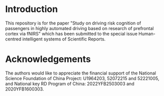 # Introduction
This repository is for the paper "Study on driving risk cognition of passengers in highly automated driving based on research of prefrontal cortex via fNIRS" which has been submitted to the special issue Human-centred intelligent systems of Scientific Reports.
# Acknowledgements 
The authors would like to appreciate the financial support of the National Science Foundation of China Project: U1964203, 52072215 and 52221005, and National key RD Program of China: 2022YFB2503003 and 2020YFB1600303.
